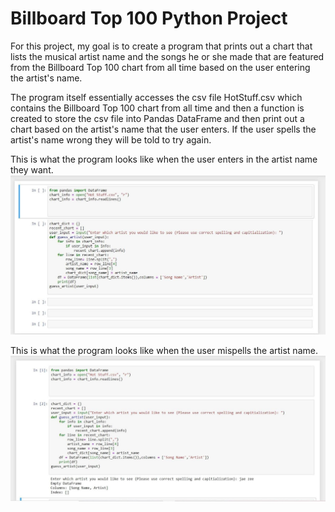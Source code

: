 # Billboard Top 100 Python Project
For this project, my goal is to create a program that prints out a chart that lists the musical artist name and the songs he or she made that are featured from the Billboard Top 100 chart from all time based on the user entering the artist's name.

The program itself essentially accesses the csv file HotStuff.csv which contains the Billboard Top 100 chart from all time and then a function is created to store the csv file into Pandas DataFrame and then print out a chart based on the artist's name that the user enters. If the user spells the artist's name wrong they will be told to try again. 

This is what the program looks like when the user enters in the artist name they want.
![](jupyterProject.jpg)

This is what the program looks like when the user mispells the artist name.
![](wrongSpelling.jpg)

